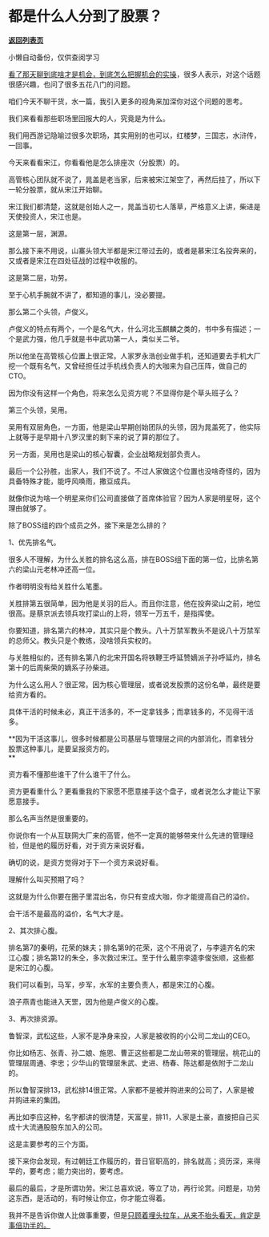 # 都是什么人分到了股票？

[**返回列表页**](/gzh/记忆承载3)

小懒自动备份，仅供查阅学习

[看了那天聊到底啥才是机会，到底怎么把握机会的实操](http://mp.weixin.qq.com/s?__biz=MzU0MjYwNDU2Mw==&mid=2247508514&idx=1&sn=027373bb9690fc7ca380eb8049ca3783&chksm=fb1ace5ecc6d47488a1a40d30edbff78a2c3f823799c82545b71430622ca5d4eb0fc3911bdb8&scene=21#wechat_redirect)，很多人表示，对这个话题很感兴趣，也问了很多五花八门的问题。

咱们今天不聊干货，水一篇，我引入更多的视角来加深你对这个问题的思考。  

我们来看看那些职场里回报大的人，究竟是为什么。  

我们用西游记隐喻过很多次职场，其实用别的也可以，红楼梦，三国志，水浒传，一回事。

今天来看看宋江，你看看他是怎么排座次（分股票）的。  

高管核心团队就不说了，晁盖是老当家，后来被宋江架空了，再然后挂了，所以下一轮分股票，就从宋江开始聊。  

宋江我们都清楚，这就是创始人之一，晁盖当初七人落草，严格意义上讲，柴进是天使投资人，宋江也是。  

这是第一层，渊源。  

那么接下来不用说，山寨头领大半都是宋江带过去的，或者是慕宋江名投奔来的，又或者是宋江在四处征战的过程中收服的。  

这是第二层，功劳。  

至于心机手腕就不讲了，都知道的事儿，没必要提。

那么第二个头领，卢俊义。

卢俊义的特点有两个，一个是名气大，什么河北玉麒麟之类的，书中多有描述；一个是武力强，他几乎就是书中武功第一人，类似关二爷。

所以他坐在高管核心位置上很正常。人家罗永浩创业做手机，还知道要去手机大厂挖一个既有名气，又曾经担任过手机线负责人的大咖来为自己压阵，做自己的CTO。  

因为你没有这样一个角色，将来怎么见资方呢？不显得你是个草头班子么？  

第三个头领，吴用。  

吴用有双层角色，一方面，他是梁山早期创始团队的头领，因为晁盖死了，他实际上就等于是早期十八罗汉里的剩下来的说了算的那位了。  

另一方面，吴用也是梁山的核心智囊，企业战略规划部负责人。  

最后一个公孙胜，出家人，我们不说了。不过人家做这个位置也没啥奇怪的，因为具备特殊才能，能呼风唤雨，撒豆成兵。

就像你说为啥一个明星来你们公司直接做了首席体验官？因为人家是明星呀，这个理由就够了。

除了BOSS组的四个成员之外，接下来是怎么排的？  

1、优先排名气。  

很多人不理解，为什么关胜的排名这么高，排在BOSS组下面的第一位，比排名第六的梁山元老林冲还高一位。  

作者明明没有给关胜什么笔墨。  

关胜排第五很简单，因为他是关羽的后人。而且你注意，他在投奔梁山之前，地位很高。是蔡京派去领兵攻打梁山的上将，领军一万五千，是指挥使。  

你要知道，排名第六的林冲，其实只是个教头。八十万禁军教头不是说八十万禁军的总师父。教头只是个教练，没啥领兵实权的。  

与关胜相似的，还有排名第八的北宋开国名将铁鞭王呼延赞嫡派子孙呼延灼，排名第十的后周柴荣的嫡系子孙柴进。

为什么这么用人？很正常。因为核心管理层，或者说发股票的这份名单，最终是要给资方看的。  

具体干活的时候未必，真正干活多的，不一定拿钱多；而拿钱多的，不见得干活多。  

 **因为干活这事儿，很多时候都是公司基层与管理层之间的内部消化，而拿钱分股票这种事儿，是要呈报资方的。  
**

资方看不懂那些谁干了什么谁干了什么。  

资方更看重什么？更看重我的下家愿不愿意接手这个盘子，或者说怎么才能让下家愿意接手。  

那么名声当然是很重要的。  

你说你有一个从互联网大厂来的高管，他不一定真的能够带来什么先进的管理经验，但是他的履历好看，对于资方来说好看。  

确切的说，是资方觉得对于下一个资方来说好看。

理解什么叫买预期了吗？  

这就是为什么你要在圈子里混出名，你只有变成大咖，你才能提高自己的溢价。

会干活不是最高的溢价，名气大才是。

2、其次排心腹。  

排名第7的秦明，花荣的妹夫；排名第9的花荣，这个不用说了，与李逵齐名的宋江心腹；排名第12的朱仝，多次救过宋江。至于什么戴宗李逵李俊张顺，这些都是宋江的心腹。

我们可以看到，马军，步军，水军的主要负责人，都是宋江的心腹。  

浪子燕青也能进入天罡，因为他是卢俊义的心腹。

3、再次排资源。  

鲁智深，武松这些，人家不是净身来投，人家是被收购的小公司二龙山的CEO。  

你比如杨志、张青、孙二娘、施恩、曹正这些都是二龙山带来的管理层。桃花山的管理层周通、李忠；少华山的管理层朱武、史进、杨春、陈达都是依附于二龙山的。

所以鲁智深排13，武松排14很正常。人家都不是被并购进来的公司了，人家是被并购进来的集团。  

再比如李应这种，名字都讲的很清楚，天富星，排11，人家是土豪，直接把自己买成十大流通股股东加入的公司。  

这是主要参考的三个方面。

接下来你会发现，有过朝廷工作履历的，昔日官职高的，排名就高；资历深，来得早的，要考虑；能力突出的，要考虑。  

最后的最后，才是所谓功劳。宋江总喜欢说，等立了功，再行论赏。问题是，功劳这东西，是活动的，有时候让你立，你才能立得着。

我并不是告诉你做人比做事重要，但是[只顾着埋头拉车，从来不抬头看天，肯定是事倍功半的。](http://mp.weixin.qq.com/s?__biz=MzU0MjYwNDU2Mw==&mid=2247508514&idx=1&sn=027373bb9690fc7ca380eb8049ca3783&chksm=fb1ace5ecc6d47488a1a40d30edbff78a2c3f823799c82545b71430622ca5d4eb0fc3911bdb8&scene=21#wechat_redirect)

